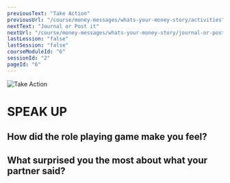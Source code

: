 ```yaml
---
previousText: "Take Action"
previousUrl: "/course/money-messages/whats-your-money-story/activities"
nextText: "Journal or Post it"
nextUrl: "/course/money-messages/whats-your-money-story/journal-or-post-it"
lastLession: "false"
lastSession: "false"
courseModuleId: "6"
sessionId: "2"
pageId: "6"
---
```



![Take Action](/assets/img/lets-talk-about-it.png)
# SPEAK UP

## How did the role playing game make you feel?
<sparkle-feed-post assignment-name="How did the role playing game make you feel?" ></sparkle-feed-post>

## What surprised you the most about what your partner said?
<sparkle-feed-post assignment-name="What surprised you the most about what your partner said?" ></sparkle-feed-post>
